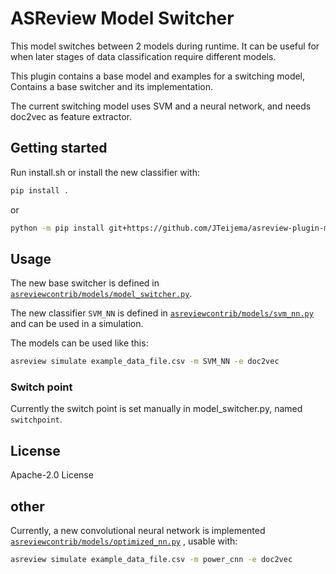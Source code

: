 # ASReview Model Switcher
This model switches between 2 models during runtime. It can be useful for when later stages of data classification require different models.

This plugin contains a base model and examples for a switching model, Contains a base switcher and its implementation.

The current switching model uses SVM and a neural network, and needs doc2vec as feature extractor.


## Getting started

Run install.sh or install the new classifier with:

```bash
pip install .
```

or

```bash
python -m pip install git+https://github.com/JTeijema/asreview-plugin-model-switcher.git
```


## Usage

The new base switcher is defined in
[`asreviewcontrib/models/model_switcher.py`](asreviewcontrib/models/model_switcher.py).

The new classifier `SVM_NN` is defined in
[`asreviewcontrib/models/svm_nn.py`](asreviewcontrib/models/SVM_NN.py) 
and can be used in a simulation.

The models can be used like this:
```bash
asreview simulate example_data_file.csv -m SVM_NN -e doc2vec
```

### Switch point
Currently the switch point is set manually in model_switcher.py, named ``switchpoint``.

## License
Apache-2.0 License 


## other
Currently, a new convolutional neural network is implemented [`asreviewcontrib/models/optimized_nn.py`](asreviewcontrib/models/optimized_nn.py) , usable with:
```bash
asreview simulate example_data_file.csv -m power_cnn -e doc2vec
```
